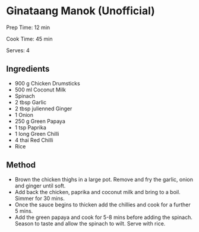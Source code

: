 # Ginataang Manok (Unofficial)

Prep Time: 12 min

Cook Time: 45 min

Serves: 4

## Ingredients

- 900 g Chicken Drumsticks
- 500 ml Coconut Milk
- Spinach
- 2 tbsp Garlic
- 2 tbsp julienned Ginger
- 1 Onion
- 250 g Green Papaya
- 1 tsp Paprika
- 1 long Green Chilli
- 4 thai Red Chilli
- Rice

## Method

- Brown the chicken thighs in a large pot. Remove and fry the garlic, onion and ginger until soft.
- Add back the chicken, paprika and coconut milk and bring to a boil. Simmer for 30 mins.
- Once the sauce begins to thicken add the chillies and cook for a further 5 mins.
- Add the green papaya and cook for 5-8 mins before adding the spinach. Season to taste and allow the spinach to wilt. Serve with rice.
